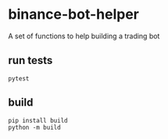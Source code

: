 # binance-bot-helper
A set of functions to help building a trading bot

## run tests
```
pytest
```

## build 
```
pip install build 
python -m build
```